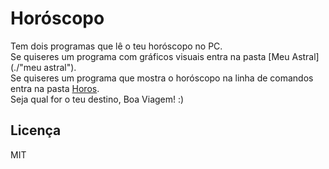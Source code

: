 Horóscopo
=========

Tem dois programas que lê o teu horóscopo no PC.  
Se quiseres um programa com gráficos visuais entra na pasta [Meu Astral](./"meu astral").  
Se quiseres um programa que mostra o horóscopo na linha de comandos entra na pasta [Horos](./horos).  
Seja qual for o teu destino, Boa Viagem! :)

## Licença
MIT
